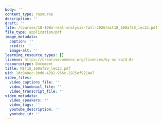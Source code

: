 ```yaml
---
body: ''
content_type: resource
description: ''
draft: ''
file: /courses/18-100a-real-analysis-fall-2020/mit18_100af20_lec23.pdf
file_type: application/pdf
image_metadata:
  caption: ''
  credit: ''
  image-alt: ''
learning_resource_types: []
license: https://creativecommons.org/licenses/by-nc-sa/4.0/
resourcetype: Document
title: MIT18_100af20_lec23.pdf
uid: 1dc940ec-9bd8-4292-966c-2925ef9214e7
video_files:
  video_captions_file: ''
  video_thumbnail_file: ''
  video_transcript_file: ''
video_metadata:
  video_speakers: ''
  video_tags: ''
  youtube_description: ''
  youtube_id: ''
---
```

